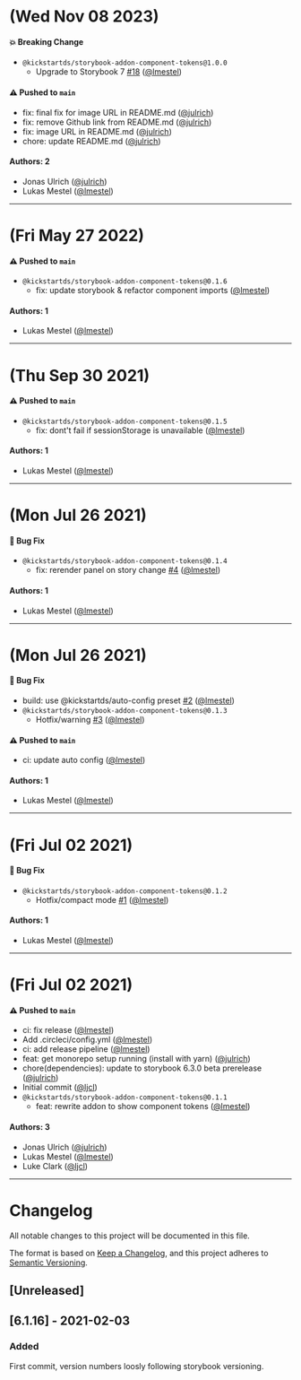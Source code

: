 # (Wed Nov 08 2023)

#### 💥 Breaking Change

- `@kickstartds/storybook-addon-component-tokens@1.0.0`
  - Upgrade to Storybook 7 [#18](https://github.com/kickstartDS/storybook-addon-component-tokens/pull/18) ([@lmestel](https://github.com/lmestel))

#### ⚠️ Pushed to `main`

- fix: final fix for image URL in README.md ([@julrich](https://github.com/julrich))
- fix: remove Github link from README.md ([@julrich](https://github.com/julrich))
- fix: image URL in README.md ([@julrich](https://github.com/julrich))
- chore: update README.md ([@julrich](https://github.com/julrich))

#### Authors: 2

- Jonas Ulrich ([@julrich](https://github.com/julrich))
- Lukas Mestel ([@lmestel](https://github.com/lmestel))

---

# (Fri May 27 2022)

#### ⚠️ Pushed to `main`

- `@kickstartds/storybook-addon-component-tokens@0.1.6`
  - fix: update storybook & refactor component imports ([@lmestel](https://github.com/lmestel))

#### Authors: 1

- Lukas Mestel ([@lmestel](https://github.com/lmestel))

---

# (Thu Sep 30 2021)

#### ⚠️ Pushed to `main`

- `@kickstartds/storybook-addon-component-tokens@0.1.5`
  - fix: dont't fail if sessionStorage is unavailable ([@lmestel](https://github.com/lmestel))

#### Authors: 1

- Lukas Mestel ([@lmestel](https://github.com/lmestel))

---

# (Mon Jul 26 2021)

#### 🐛 Bug Fix

- `@kickstartds/storybook-addon-component-tokens@0.1.4`
  - fix: rerender panel on story change [#4](https://github.com/kickstartDS/storybook-addon-component-tokens/pull/4) ([@lmestel](https://github.com/lmestel))

#### Authors: 1

- Lukas Mestel ([@lmestel](https://github.com/lmestel))

---

# (Mon Jul 26 2021)

#### 🐛 Bug Fix

- build: use @kickstartds/auto-config preset [#2](https://github.com/kickstartDS/storybook-addon-component-tokens/pull/2) ([@lmestel](https://github.com/lmestel))
- `@kickstartds/storybook-addon-component-tokens@0.1.3`
  - Hotfix/warning [#3](https://github.com/kickstartDS/storybook-addon-component-tokens/pull/3) ([@lmestel](https://github.com/lmestel))

#### ⚠️ Pushed to `main`

- ci: update auto config ([@lmestel](https://github.com/lmestel))

#### Authors: 1

- Lukas Mestel ([@lmestel](https://github.com/lmestel))

---

# (Fri Jul 02 2021)

#### 🐛 Bug Fix

- `@kickstartds/storybook-addon-component-tokens@0.1.2`
  - Hotfix/compact mode [#1](https://github.com/kickstartDS/storybook-addon-component-tokens/pull/1) ([@lmestel](https://github.com/lmestel))

#### Authors: 1

- Lukas Mestel ([@lmestel](https://github.com/lmestel))

---

# (Fri Jul 02 2021)

#### ⚠️ Pushed to `main`

- ci: fix release ([@lmestel](https://github.com/lmestel))
- Add .circleci/config.yml ([@lmestel](https://github.com/lmestel))
- ci: add release pipeline ([@lmestel](https://github.com/lmestel))
- feat: get monorepo setup running (install with yarn) ([@julrich](https://github.com/julrich))
- chore(dependencies): update to storybook 6.3.0 beta prerelease ([@julrich](https://github.com/julrich))
- Initial commit ([@ljcl](https://github.com/ljcl))
- `@kickstartds/storybook-addon-component-tokens@0.1.1`
  - feat: rewrite addon to show component tokens ([@lmestel](https://github.com/lmestel))

#### Authors: 3

- Jonas Ulrich ([@julrich](https://github.com/julrich))
- Lukas Mestel ([@lmestel](https://github.com/lmestel))
- Luke Clark ([@ljcl](https://github.com/ljcl))

---

# Changelog

All notable changes to this project will be documented in this file.

The format is based on [Keep a Changelog](https://keepachangelog.com/en/1.0.0/),
and this project adheres to [Semantic Versioning](https://semver.org/spec/v2.0.0.html).

## [Unreleased]

## [6.1.16] - 2021-02-03

### Added

First commit, version numbers loosly following storybook versioning.
